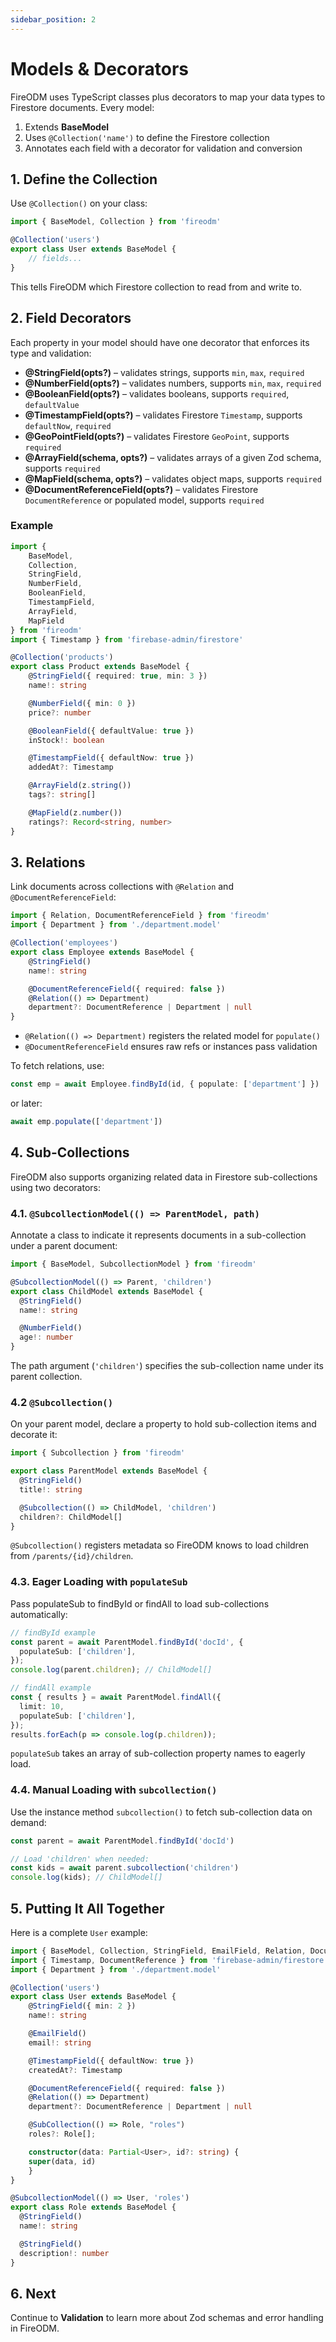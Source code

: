 ```yaml
---
sidebar_position: 2
---
```


# Models & Decorators

FireODM uses TypeScript classes plus decorators to map your data types to Firestore documents. Every model:

1. Extends **BaseModel**
2. Uses `@Collection('name')` to define the Firestore collection
3. Annotates each field with a decorator for validation and conversion

## 1. Define the Collection

Use `@Collection()` on your class:

```typescript
import { BaseModel, Collection } from 'fireodm'

@Collection('users')
export class User extends BaseModel {
    // fields...
}
```

This tells FireODM which Firestore collection to read from and write to.

## 2. Field Decorators

Each property in your model should have one decorator that enforces its type and validation:

- **@StringField(opts?)** – validates strings, supports `min`, `max`, `required`
- **@NumberField(opts?)** – validates numbers, supports `min`, `max`, `required`
- **@BooleanField(opts?)** – validates booleans, supports `required`, `defaultValue`
- **@TimestampField(opts?)** – validates Firestore `Timestamp`, supports `defaultNow`, `required`
- **@GeoPointField(opts?)** – validates Firestore `GeoPoint`, supports `required`
- **@ArrayField(schema, opts?)** – validates arrays of a given Zod schema, supports `required`
- **@MapField(schema, opts?)** – validates object maps, supports `required`
- **@DocumentReferenceField(opts?)** – validates Firestore `DocumentReference` or populated model, supports `required`

### Example

```typescript
import {
    BaseModel,
    Collection,
    StringField,
    NumberField,
    BooleanField,
    TimestampField,
    ArrayField,
    MapField
} from 'fireodm'
import { Timestamp } from 'firebase-admin/firestore'

@Collection('products')
export class Product extends BaseModel {
    @StringField({ required: true, min: 3 })
    name!: string

    @NumberField({ min: 0 })
    price?: number

    @BooleanField({ defaultValue: true })
    inStock!: boolean

    @TimestampField({ defaultNow: true })
    addedAt?: Timestamp

    @ArrayField(z.string())
    tags?: string[]

    @MapField(z.number())
    ratings?: Record<string, number>
}
```

## 3. Relations

Link documents across collections with `@Relation` and `@DocumentReferenceField`:

```typescript
import { Relation, DocumentReferenceField } from 'fireodm'
import { Department } from './department.model'

@Collection('employees')
export class Employee extends BaseModel {
    @StringField()
    name!: string

    @DocumentReferenceField({ required: false })
    @Relation(() => Department)
    department?: DocumentReference | Department | null
}
```

- `@Relation(() => Department)` registers the related model for `populate()`
- `@DocumentReferenceField` ensures raw refs or instances pass validation

To fetch relations, use:

```typescript
const emp = await Employee.findById(id, { populate: ['department'] })
```
or later:

```typescript
await emp.populate(['department'])
```

## 4. Sub-Collections

FireODM also supports organizing related data in Firestore sub-collections using two decorators:

### 4.1. `@SubcollectionModel(() => ParentModel, path)`

Annotate a class to indicate it represents documents in a sub-collection under a parent document:

```typescript
import { BaseModel, SubcollectionModel } from 'fireodm'

@SubcollectionModel(() => Parent, 'children')
export class ChildModel extends BaseModel {
  @StringField()
  name!: string

  @NumberField()
  age!: number
}
```

The path argument (`'children'`) specifies the sub-collection name under its parent collection.

### 4.2 `@Subcollection()`

On your parent model, declare a property to hold sub-collection items and decorate it:

```typescript
import { Subcollection } from 'fireodm'

export class ParentModel extends BaseModel {
  @StringField()
  title!: string

  @Subcollection(() => ChildModel, 'children')
  children?: ChildModel[]
}
```

`@Subcollection()` registers metadata so FireODM knows to load children from `/parents/{id}/children`.

### 4.3. Eager Loading with `populateSub`

Pass populateSub to findById or findAll to load sub-collections automatically:

```typescript
// findById example
const parent = await ParentModel.findById('docId', {
  populateSub: ['children'],
});
console.log(parent.children); // ChildModel[]

// findAll example
const { results } = await ParentModel.findAll({
  limit: 10,
  populateSub: ['children'],
});
results.forEach(p => console.log(p.children));
```

`populateSub` takes an array of sub-collection property names to eagerly load.

### 4.4. Manual Loading with `subcollection()`

Use the instance method `subcollection()` to fetch sub-collection data on demand:

```typescript
const parent = await ParentModel.findById('docId')

// Load 'children' when needed:
const kids = await parent.subcollection('children')
console.log(kids); // ChildModel[]
```

## 5. Putting It All Together

Here is a complete `User` example:

```typescript
import { BaseModel, Collection, StringField, EmailField, Relation, DocumentReferenceField, TimestampField } from 'fireodm'
import { Timestamp, DocumentReference } from 'firebase-admin/firestore'
import { Department } from './department.model'

@Collection('users')
export class User extends BaseModel {
    @StringField({ min: 2 })
    name!: string

    @EmailField()
    email!: string

    @TimestampField({ defaultNow: true })
    createdAt?: Timestamp

    @DocumentReferenceField({ required: false })
    @Relation(() => Department)
    department?: DocumentReference | Department | null

    @SubCollection(() => Role, "roles")
    roles?: Role[];

    constructor(data: Partial<User>, id?: string) {
    super(data, id)
    }
}

@SubcollectionModel(() => User, 'roles')
export class Role extends BaseModel {
  @StringField()
  name!: string

  @StringField()
  description!: number
}

```

## 6. Next

Continue to **Validation** to learn more about Zod schemas and error handling in FireODM.